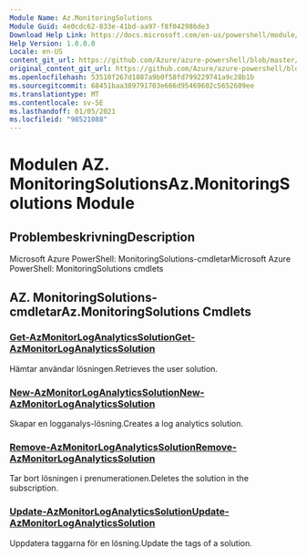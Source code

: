 ```yaml
---
Module Name: Az.MonitoringSolutions
Module Guid: 4e0cdc62-833e-41bd-aa97-f8f042986de3
Download Help Link: https://docs.microsoft.com/en-us/powershell/module/az.monitoringsolutions
Help Version: 1.0.0.0
Locale: en-US
content_git_url: https://github.com/Azure/azure-powershell/blob/master/src/MonitoringSolutions/help/Az.MonitoringSolutions.md
original_content_git_url: https://github.com/Azure/azure-powershell/blob/master/src/MonitoringSolutions/help/Az.MonitoringSolutions.md
ms.openlocfilehash: 53510f267d1887a9b0f58fd799229741a9c28b1b
ms.sourcegitcommit: 68451baa389791703e666d95469602c5652609ee
ms.translationtype: MT
ms.contentlocale: sv-SE
ms.lasthandoff: 01/05/2021
ms.locfileid: "98521088"
---
```

# <span data-ttu-id="b03da-101">Modulen AZ. MonitoringSolutions</span><span class="sxs-lookup"><span data-stu-id="b03da-101">Az.MonitoringSolutions Module</span></span>
## <span data-ttu-id="b03da-102">Problembeskrivning</span><span class="sxs-lookup"><span data-stu-id="b03da-102">Description</span></span>
<span data-ttu-id="b03da-103">Microsoft Azure PowerShell: MonitoringSolutions-cmdletar</span><span class="sxs-lookup"><span data-stu-id="b03da-103">Microsoft Azure PowerShell: MonitoringSolutions cmdlets</span></span>

## <span data-ttu-id="b03da-104">AZ. MonitoringSolutions-cmdletar</span><span class="sxs-lookup"><span data-stu-id="b03da-104">Az.MonitoringSolutions Cmdlets</span></span>
### [<span data-ttu-id="b03da-105">Get-AzMonitorLogAnalyticsSolution</span><span class="sxs-lookup"><span data-stu-id="b03da-105">Get-AzMonitorLogAnalyticsSolution</span></span>](Get-AzMonitorLogAnalyticsSolution.md)
<span data-ttu-id="b03da-106">Hämtar användar lösningen.</span><span class="sxs-lookup"><span data-stu-id="b03da-106">Retrieves the user solution.</span></span>

### [<span data-ttu-id="b03da-107">New-AzMonitorLogAnalyticsSolution</span><span class="sxs-lookup"><span data-stu-id="b03da-107">New-AzMonitorLogAnalyticsSolution</span></span>](New-AzMonitorLogAnalyticsSolution.md)
<span data-ttu-id="b03da-108">Skapar en logganalys-lösning.</span><span class="sxs-lookup"><span data-stu-id="b03da-108">Creates a log analytics solution.</span></span>

### [<span data-ttu-id="b03da-109">Remove-AzMonitorLogAnalyticsSolution</span><span class="sxs-lookup"><span data-stu-id="b03da-109">Remove-AzMonitorLogAnalyticsSolution</span></span>](Remove-AzMonitorLogAnalyticsSolution.md)
<span data-ttu-id="b03da-110">Tar bort lösningen i prenumerationen.</span><span class="sxs-lookup"><span data-stu-id="b03da-110">Deletes the solution in the subscription.</span></span>

### [<span data-ttu-id="b03da-111">Update-AzMonitorLogAnalyticsSolution</span><span class="sxs-lookup"><span data-stu-id="b03da-111">Update-AzMonitorLogAnalyticsSolution</span></span>](Update-AzMonitorLogAnalyticsSolution.md)
<span data-ttu-id="b03da-112">Uppdatera taggarna för en lösning.</span><span class="sxs-lookup"><span data-stu-id="b03da-112">Update the tags of a solution.</span></span>

